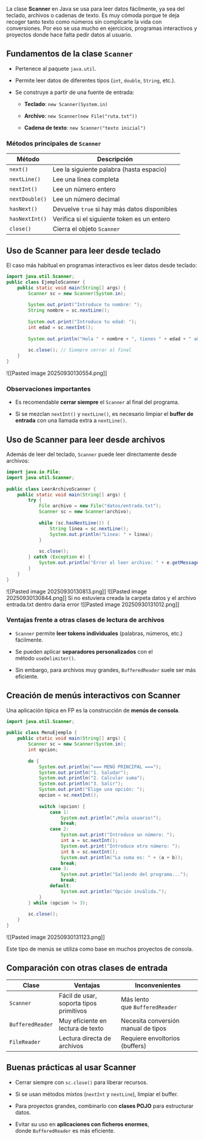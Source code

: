 
La clase **Scanner** en Java se usa para leer datos fácilmente, ya sea del teclado, archivos o cadenas de texto. Es muy cómoda porque te deja recoger tanto texto como números sin complicarte la vida con conversiones. Por eso se usa mucho en ejercicios, programas interactivos y proyectos donde hace falta pedir datos al usuario.


## Fundamentos de la clase `Scanner`

- Pertenece al paquete `java.util`.

- Permite leer datos de diferentes tipos (`int`, `double`, `String`, etc.).

- Se construye a partir de una fuente de entrada:
    - **Teclado**: `new Scanner(System.in)`
    
    - **Archivo**: `new Scanner(new File("ruta.txt"))`
    
    - **Cadena de texto**: `new Scanner("texto inicial")`


### Métodos principales de `Scanner`

|Método|Descripción|
|---|---|
|`next()`|Lee la siguiente palabra (hasta espacio)|
|`nextLine()`|Lee una línea completa|
|`nextInt()`|Lee un número entero|
|`nextDouble()`|Lee un número decimal|
|`hasNext()`|Devuelve `true` si hay más datos disponibles|
|`hasNextInt()`|Verifica si el siguiente token es un entero|
|`close()`|Cierra el objeto `Scanner`|

## Uso de Scanner para leer desde teclado

El caso más habitual en programas interactivos es leer datos desde teclado:

```java
import java.util.Scanner;  
public class EjemploScanner {  
    public static void main(String[] args) {  
        Scanner sc = new Scanner(System.in);  
  
        System.out.print("Introduce tu nombre: ");  
        String nombre = sc.nextLine();  
  
        System.out.print("Introduce tu edad: ");  
        int edad = sc.nextInt();  
  
        System.out.println("Hola " + nombre + ", tienes " + edad + " años.");  
  
        sc.close(); // Siempre cerrar al final  
    }  
}
```
![[Pasted image 20250930130554.png]]
### Observaciones importantes

- Es recomendable **cerrar siempre** el `Scanner` al final del programa.
    
- Si se mezclan `nextInt()` y `nextLine()`, es necesario limpiar el **buffer de entrada** con una llamada extra a `nextLine()`.


## Uso de Scanner para leer desde archivos

Además de leer del teclado, `Scanner` puede leer directamente desde archivos:
```java
import java.io.File;  
import java.util.Scanner;  
  
public class LeerArchivoScanner {  
    public static void main(String[] args) {  
        try {  
            File archivo = new File("datos/entrada.txt");  
            Scanner sc = new Scanner(archivo);  
  
            while (sc.hasNextLine()) {  
                String linea = sc.nextLine();  
                System.out.println("Línea: " + linea);  
            }  
  
            sc.close();  
        } catch (Exception e) {  
            System.out.println("Error al leer archivo: " + e.getMessage());  
        }  
    }  
}
```
![[Pasted image 20250930130813.png]]
![[Pasted image 20250930130844.png]]
Si no estuviera creada la carpeta datos y el archivo entrada.txt dentro daría error
![[Pasted image 20250930131012.png]]

### Ventajas frente a otras clases de lectura de archivos

- `Scanner` permite **leer tokens individuales** (palabras, números, etc.) fácilmente.
    
- Se pueden aplicar **separadores personalizados** con el método `useDelimiter()`.
    
- Sin embargo, para archivos muy grandes, `BufferedReader` suele ser más eficiente.


## Creación de menús interactivos con Scanner

Una aplicación típica en FP es la construcción de **menús de consola**.
```java
import java.util.Scanner;  
  
public class MenuEjemplo {  
    public static void main(String[] args) {  
        Scanner sc = new Scanner(System.in);  
        int opcion;  
  
        do {  
            System.out.println("=== MENÚ PRINCIPAL ===");  
            System.out.println("1. Saludar");  
            System.out.println("2. Calcular suma");  
            System.out.println("3. Salir");  
            System.out.print("Elige una opción: ");  
            opcion = sc.nextInt();  
  
            switch (opcion) {  
                case 1:  
                    System.out.println("¡Hola usuario!");  
                    break;  
                case 2:  
                    System.out.print("Introduce un número: ");  
                    int a = sc.nextInt();  
                    System.out.print("Introduce otro número: ");  
                    int b = sc.nextInt();  
                    System.out.println("La suma es: " + (a + b));  
                    break;  
                case 3:  
                    System.out.println("Saliendo del programa...");  
                    break;  
                default:  
                    System.out.println("Opción inválida.");  
            }  
        } while (opcion != 3);  
  
        sc.close();  
    }  
}
```

![[Pasted image 20250930131123.png]]

Este tipo de menús se utiliza como base en muchos proyectos de consola.

## Comparación con otras clases de entrada

|Clase|Ventajas|Inconvenientes|
|---|---|---|
|`Scanner`|Fácil de usar, soporta tipos primitivos|Más lento que `BufferedReader`|
|`BufferedReader`|Muy eficiente en lectura de texto|Necesita conversión manual de tipos|
|`FileReader`|Lectura directa de archivos|Requiere envoltorios (buffers)|

## Buenas prácticas al usar Scanner

- Cerrar siempre con `sc.close()` para liberar recursos.
    
- Si se usan métodos mixtos (`nextInt` y `nextLine`), limpiar el buffer.
    
- Para proyectos grandes, combinarlo con **clases POJO** para estructurar datos.
    
- Evitar su uso en **aplicaciones con ficheros enormes**, donde `BufferedReader` es más eficiente.
